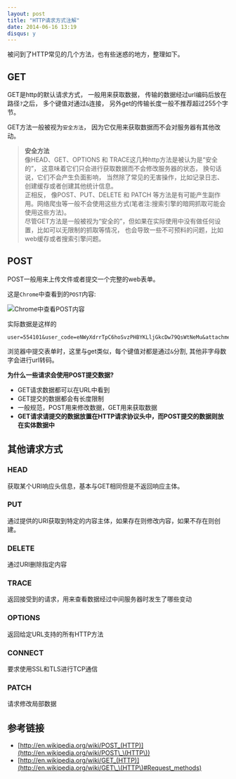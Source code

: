 ```yaml
---
layout: post
title: "HTTP请求方式注解"
date: 2014-06-16 13:19
disqus: y
---
```


被问到了HTTP常见的几个方法，也有些迷惑的地方，整理如下。

## GET

GET是http的默认请求方式， 一般用来获取数据， 传输的数据经过url编码后放在路径`?`之后， 多个键值对通过`&`连接， 另外get的传输长度一般不推荐超过255个字节。


GET方法一般被视为`安全方法`， 因为它仅用来获取数据而不会对服务器有其他改动。

> **安全方法**  
> 像HEAD、GET、OPTIONS 和 TRACE这几种http方法是被认为是“安全的”， 这意味着它们只会进行获取数据而不会修改服务器的状态， 换句话说，它们不会产生负面影响， 当然除了常见的无害操作，比如记录日志、创建缓存或者创建其他统计信息。  
> 正相反， 像POST、PUT、DELETE 和 PATCH 等方法是有可能产生副作用。网络爬虫等一般不会使用这些方式(笔者注:搜索引擎的暗网抓取可能会使用这些方法)。  
> 尽管GET方法是一般被视为“安全的”，但如果在实际使用中没有做任何设置，比如可以无限制的抓取等情况， 也会导致一些不可预料的问题，比如web缓存或者搜索引擎问题。  

## POST

POST一般用来上传文件或者提交一个完整的web表单。  

这是`Chrome`中查看到的`POST`内容: 


![Chrome中查看POST内容](http://ww1.sinaimg.cn/large/9f62afa1tw1ehfyundfwpj20bw03zt90.jpg)

实际数据是这样的  

    user=554101&user_code=eNWyXdrrTpC6hoSvzPHBYKLljGkcDw79QsWtNeMu&attachment=0&code_brush=&code_snippet=&msg=test

浏览器中提交表单时，这里与get类似，每个键值对都是通过`&`分割, 其他非字母数字会进行url转码。

**为什么一些请求会使用POST提交数据?**

+ GET请求数据都可以在URL中看到
+ GET提交的数据都会有长度限制
+ 一般规范，POST用来修改数据，GET用来获取数据
+ **GET请求请提交的数据放置在HTTP请求协议头中，而POST提交的数据则放在实体数据中**

## 其他请求方式

### HEAD

获取某个URI响应头信息，基本与GET相同但是不返回响应主体。

### PUT

通过提供的URI获取到特定的内容主体，如果存在则修改内容，如果不存在则创建。

### DELETE

通过URI删除指定内容

### TRACE

返回接受到的请求，用来查看数据经过中间服务器时发生了哪些变动

### OPTIONS

返回给定URL支持的所有HTTP方法

### CONNECT

要求使用SSL和TLS进行TCP通信

### PATCH

请求修改局部数据

## 参考链接

+ [http://en.wikipedia.org/wiki/POST_(HTTP)](http://en.wikipedia.org/wiki/POST\_\(HTTP\))
+ [http://en.wikipedia.org/wiki/GET_(HTTP)](http://en.wikipedia.org/wiki/GET\_\(HTTP\)#Request_methods)
